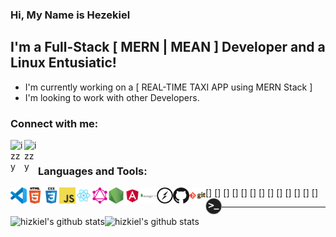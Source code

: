 ### Hi, My Name is Hezekiel

## I'm a Full-Stack [ MERN | MEAN ] Developer and a Linux Entusiatic!

- I'm currently working on a [ REAL-TIME TAXI APP using MERN Stack ]
- I'm looking to work with other Developers.

### Connect with me:

[<img align="left" alt="izzy" width="22px" src="https://cdn.jsdelivr.net/npm/simple-icons@v3/icons/linkedin.svg" />][linkedin]
[<img align="left" alt="izzy" width="22px" src="https://cdn.jsdelivr.net/npm/simple-icons@v3/icons/instagram.svg" />][instagram]

<br />

### Languages and Tools:

[<img align="left" alt="VS Code" width="26px" src="https://raw.githubusercontent.com/github/explore/80688e429a7d4ef2fca1e82350fe8e3517d3494d/topics/visual-studio-code/visual-studio-code.png" />]
[<img align="left" alt="html" width="26px" src="https://raw.githubusercontent.com/github/explore/80688e429a7d4ef2fca1e82350fe8e3517d3494d/topics/html/html.png" />]
[<img align="left" alt="css" width="26px" src="https://raw.githubusercontent.com/github/explore/80688e429a7d4ef2fca1e82350fe8e3517d3494d/topics/css/css.png" />]
[<img align="left" alt="javascript" width="26px" src="https://raw.githubusercontent.com/github/explore/80688e429a7d4ef2fca1e82350fe8e3517d3494d/topics/javascript/javascript.png" />]
[<img align="left" alt="react" width="26px" src="https://raw.githubusercontent.com/github/explore/80688e429a7d4ef2fca1e82350fe8e3517d3494d/topics/react/react.png" />]
[<img align="left" alt="graphql" width="26px" src="https://raw.githubusercontent.com/github/explore/80688e429a7d4ef2fca1e82350fe8e3517d3494d/topics/graphql/graphql.png" />]
[<img align="left" alt="nodejs" width="26px" src="https://raw.githubusercontent.com/github/explore/80688e429a7d4ef2fca1e82350fe8e3517d3494d/topics/nodejs/nodejs.png" />]
[<img align="left" alt="angular" width="26px" src="https://raw.githubusercontent.com/github/explore/80688e429a7d4ef2fca1e82350fe8e3517d3494d/topics/angular/angular.png" />]
[<img align="left" alt="mongodb" width="26px" src="https://raw.githubusercontent.com/github/explore/80688e429a7d4ef2fca1e82350fe8e3517d3494d/topics/mongodb/mongodb.png" />]
[<img align="left" alt="socketio" width="26px" src="https://raw.githubusercontent.com/github/explore/3b2a1369c4274c39f100275756e61c981a41b5e4/topics/socket-io/socket-io.png" />]
[<img align="left" alt="github" width="26px" src="https://raw.githubusercontent.com/github/explore/3b2a1369c4274c39f100275756e61c981a41b5e4/topics/github/github.png" />]
[<img align="left" alt="git" width="26px" src="https://raw.githubusercontent.com/github/explore/80688e429a7d4ef2fca1e82350fe8e3517d3494d/topics/git/git.png" />]
[<img align="left" alt="terminal" width="26px" src="https://raw.githubusercontent.com/github/explore/80688e429a7d4ef2fca1e82350fe8e3517d3494d/topics/terminal/terminal.png" />]

---
<img align="left" display="inline-block" alt="hizkiel's github stats" src="https://github-readme-stats.vercel.app/api?username=HezekielT&hide=contribs,stars&count_private=true&show_icons=true"/>

<img align="left" display="inline-block" alt="hizkiel's github stats" src="https://github-readme-stats.vercel.app/api/top-langs/?username=HezekielT&layout=compact&count_private=true&show_icons=true"/>

[linkedin]: https://linkedin.com
[instagram]: https://instagram.com